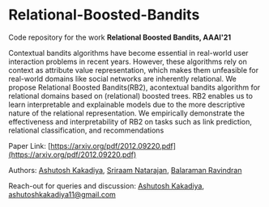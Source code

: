 # Relational-Boosted-Bandits
Code repository for the work **Relational Boosted Bandits, AAAI'21**

Contextual bandits algorithms have become essential in real-world user interaction problems in recent years. However, these algorithms rely on context as attribute value representation, which makes them unfeasible for real-world domains like social networks are inherently relational. We propose Relational Boosted Bandits(RB2), acontextual bandits algorithm for relational domains based on (relational) boosted trees. RB2 enables us to learn interpretable and explainable models due to the more descriptive nature of the relational representation. We empirically demonstrate the effectiveness and interpretability of RB2 on tasks such as link prediction, relational classification, and recommendations

Paper Link: [https://arxiv.org/pdf/2012.09220.pdf](https://arxiv.org/pdf/2012.09220.pdf)

Authors: [Ashutosh Kakadiya](https://ashutoshaay26.github.io/), [Sriraam Natarajan](https://personal.utdallas.edu/~sriraam.natarajan/), [Balaraman Ravindran](http://cse.iitm.ac.in/~ravi/)

Reach-out for queries and discussion: [Ashutosh Kakadiya](https://ashutoshaay26.github.io/), ashutoshkakadiya11@gmail.com 
